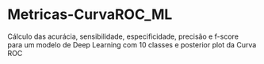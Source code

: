 # Metricas-CurvaROC_ML

Cálculo das acurácia, sensibilidade, especificidade, precisão e f-score  
para um modelo de Deep Learning com 10 classes e posterior plot da Curva ROC
